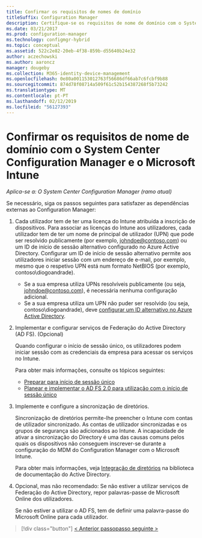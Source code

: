 ```yaml
---
title: Confirmar os requisitos de nomes de domínio
titleSuffix: Configuration Manager
description: Certifique-se os requisitos de nome de domínio com o System Center Configuration Manager.
ms.date: 03/21/2017
ms.prod: configuration-manager
ms.technology: configmgr-hybrid
ms.topic: conceptual
ms.assetid: 522c2e82-20eb-4f38-859b-d55640b24e32
author: aczechowski
ms.author: aaroncz
manager: dougeby
ms.collection: M365-identity-device-management
ms.openlocfilehash: 0e80a001153012763f56686df66ab7c6fcbf9b88
ms.sourcegitcommit: 874d78f08714a509f61c52b154387268f5b73242
ms.translationtype: MT
ms.contentlocale: pt-PT
ms.lasthandoff: 02/12/2019
ms.locfileid: "56127393"
---
```

# <a name="confirm-domain-name-requirements-with-system-center-configuration-manager-and-microsoft-intune"></a>Confirmar os requisitos de nome de domínio com o System Center Configuration Manager e o Microsoft Intune

*Aplica-se a: O System Center Configuration Manager (ramo atual)*

Se necessário, siga os passos seguintes para satisfazer as dependências externas ao Configuration Manager:

1. Cada utilizador tem de ter uma licença do Intune atribuída a inscrição de dispositivos. Para associar as licenças do Intune aos utilizadores, cada utilizador tem de ter um nome de principal de utilizador (UPN) que pode ser resolvido publicamente (por exemplo, johndoe@contoso.com) ou um ID de início de sessão alternativo configurado no Azure Active Directory. Configurar um ID de início de sessão alternativo permite aos utilizadores iniciar sessão com um endereço de e-mail, por exemplo, mesmo que o respetivo UPN está num formato NetBIOS (por exemplo, contoso\diogoandrade).

   - Se a sua empresa utiliza UPNs resolvíveis publicamente (ou seja, johndoe@contoso.com), é necessária nenhuma configuração adicional.
   - Se a sua empresa utiliza um UPN não puder ser resolvido (ou seja, contoso\diogoandrade), deve [configurar um ID alternativo no Azure Active Directory](https://azure.microsoft.com/documentation/articles/active-directory-aadconnect-get-started-custom/#pages-under-the-section-sync).

2. Implementar e configurar serviços de Federação do Active Directory (AD FS). (Opcional)

    Quando configurar o início de sessão único, os utilizadores podem iniciar sessão com as credenciais da empresa para acessar os serviços no Intune.

    Para obter mais informações, consulte os tópicos seguintes:
   -   [Preparar para início de sessão único](http://go.microsoft.com/fwlink/?LinkID=271124)
   -   [Planear e implementar o AD FS 2.0 para utilização com o início de sessão único](http://go.microsoft.com/fwlink/?LinkID=271125)

3. Implemente e configure a sincronização de diretórios.

    Sincronização de diretórios permite-lhe preencher o Intune com contas de utilizador sincronizado. As contas de utilizador sincronizadas e os grupos de segurança são adicionados ao Intune. A incapacidade de ativar a sincronização do Directory é uma das causas comuns pelos quais os dispositivos não conseguem inscrever-se durante a configuração do MDM do Configuration Manager com o Microsoft Intune.

    Para obter mais informações, veja [Integração de diretórios](http://go.microsoft.com/fwlink/?LinkID=271120) na biblioteca de documentação do Active Directory.

4. Opcional, mas não recomendado: Se não estiver a utilizar serviços de Federação do Active Directory, repor palavras-passe de Microsoft Online dos utilizadores.

    Se não estiver a utilizar o AD FS, tem de definir uma palavra-passe do Microsoft Online para cada utilizador.

> [!div class="button"]
> [< Anterior passo](create-mdm-collection.md)[passo seguinte >](configure-intune-subscription.md)
